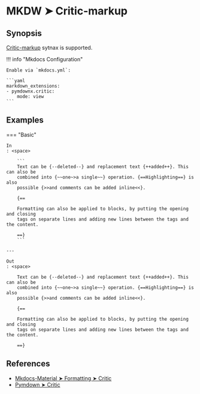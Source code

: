 # MKDW ➤ Critic-markup

## Synopsis

[Critic-markup](http://criticmarkup.com/) sytnax is supported.

!!! info "Mkdocs Configuration"

    Enable via `mkdocs.yml`:

    ```yaml
    markdown_extensions:
    - pymdownx.critic:
        mode: view
    ```

## Examples

=== "Basic"

    In
    : <space>

        ```
        Text can be {​--deleted--} and replacement text {​++added++}. This can also be
        combined into {​~~one~>a single~~} operation. {​==Highlighting==} is also
        possible {​>>and comments can be added inline<<}.

        {​==

        Formatting can also be applied to blocks, by putting the opening and closing
        tags on separate lines and adding new lines between the tags and the content.

        ==}
        ```

    ---

    Out
    : <space>

        Text can be {--deleted--} and replacement text {++added++}. This can also be
        combined into {~~one~>a single~~} operation. {==Highlighting==} is also
        possible {>>and comments can be added inline<<}.

        {==

        Formatting can also be applied to blocks, by putting the opening and closing
        tags on separate lines and adding new lines between the tags and the content.

        ==}

## References

- [Mkdocs-Material ➤ Formatting ➤ Critic](https://squidfunk.github.io/mkdocs-material-insiders/reference/formatting/?h=+mark#critic)
- [Pymdown ➤ Critic](https://facelessuser.github.io/pymdown-extensions/extensions/critic/)
